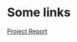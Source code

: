 # Some links
[Project Report](https://docs.google.com/document/d/1DxbaNiVgwQO4rDOy2QvOUBmiqsctd2ge/edit)

